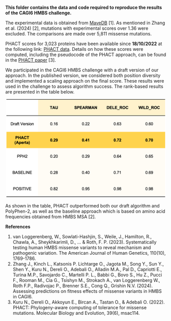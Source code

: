 

**This folder contains the data and code required to reproduce the results of the CAGI6 HMBS challenge.**

The experimental data is obtained from [MaveDB](https://www.mavedb.org/#/experiments/urn:mavedb:00000108-a) [1]. As mentioned in Zhang et al. (2024) [2], mutations with experimental scores over 1.36 were excluded. The comparisons are made over 5,811 missense mutations.

PHACT scores for 3,023 proteins have been available since **18/10/2022** at the following link: [PHACT data](https://aperta.ulakbim.gov.tr/record/240637). Details on how these scores were computed, including the pseudocode of the PHACT approach, can be found in the [PHACT paper](https://doi.org/10.1093/molbev/msac114) [3].


We participated in the CAGI6 HMBS challenge with a draft version of our approach. In the published version, we considered both position diversity and implemented a scaling approach on the final score. These results were used in the challenge to assess algorithm success. The rank-based results are presented in the table below.

<p align="center">
  <img src="images/Table.png" alt="Alt text" width="500"/>
</p>


As shown in the table, PHACT outperformed both our draft algorithm and PolyPhen-2, as well as the baseline approach which is based on amino acid frequencies obtained from HMBS MSA [2].

**References**

1. van Loggerenberg, W., Sowlati-Hashjin, S., Weile, J., Hamilton, R., Chawla, A., Sheykhkarimli, D., ... & Roth, F. P. (2023). Systematically testing human HMBS missense variants to reveal mechanism and pathogenic variation. The American Journal of Human Genetics, 110(10), 1769-1786.
2. Zhang J., Kinch L., Katsonis P. Lichtarge O., Jagota M., Song Y., Sun Y., Shen Y., Kuru N., Dereli O., Adebali O., Alladin M.A., Pal D., Capriotti E., Turina M.P., Savojardo C., Martelli P. L., Babbi G., Bovo S., Hu Z., Pucci F., Rooman M., Cia G., Tsishyn M., Strokach A., van Loggerenberg W., Roth F.P., Radivojac P., Brenner S.E., Cong Q., Grishin N.V. (2024). Assessing predictions on fitness effects of missense variants in HMBS in CAGI6.
3. Kuru N., Dereli O., Akkoyun E., Bircan A., Tastan O., & Adebali O. (2022). PHACT: Phylogeny-aware computing of tolerance for missense mutations. Molecular Biology and Evolution, 39(6), msac114.





